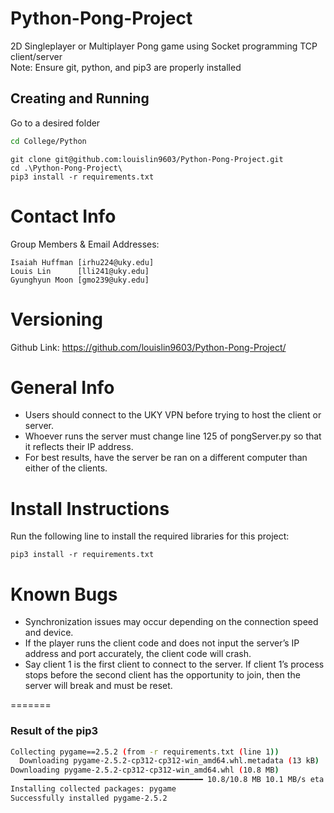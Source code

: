 # Python-Pong-Project
2D Singleplayer or Multiplayer Pong game using Socket programming TCP client/server \
Note: Ensure git, python, and pip3 are properly installed 

## Creating and Running
Go to a desired folder
```bash
cd College/Python
```
```
git clone git@github.com:louislin9603/Python-Pong-Project.git
cd .\Python-Pong-Project\
pip3 install -r requirements.txt
```

Contact Info
============

Group Members & Email Addresses:

    Isaiah Huffman [irhu224@uky.edu]
    Louis Lin      [lli241@uky.edu]
    Gyunghyun Moon [gmo239@uky.edu]


Versioning
==========

Github Link: https://github.com/louislin9603/Python-Pong-Project/

General Info
============
- Users should connect to the UKY VPN before trying to host the client or server.
- Whoever runs the server must change line 125 of pongServer.py so that it reflects their IP address.
- For best results, have the server be ran on a different computer than either of the clients.

Install Instructions
====================

Run the following line to install the required libraries for this project:

`pip3 install -r requirements.txt`

Known Bugs
==========
- Synchronization issues may occur depending on the connection speed and device.
- If the player runs the client code and does not input the server’s IP address and port accurately, the client code will crash.
- Say client 1 is the first client to connect to the server. If client 1’s process stops before the second client has the opportunity to join, then the server will break and must be reset.


=======
### Result of the pip3
```bash
Collecting pygame==2.5.2 (from -r requirements.txt (line 1))
  Downloading pygame-2.5.2-cp312-cp312-win_amd64.whl.metadata (13 kB)
Downloading pygame-2.5.2-cp312-cp312-win_amd64.whl (10.8 MB)
   ━━━━━━━━━━━━━━━━━━━━━━━━━━━━━━━━━━━━━━━━ 10.8/10.8 MB 10.1 MB/s eta 0:00:00
Installing collected packages: pygame
Successfully installed pygame-2.5.2
```
